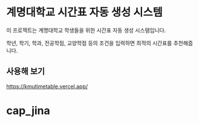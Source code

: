 # 계명대학교 시간표 자동 생성 시스템

이 프로젝트는 계명대학교 학생들을 위한 시간표 자동 생성 시스템입니다.

학년, 학기, 학과, 전공학점, 교양학점 등의 조건을 입력하면 최적의 시간표를 추천해줍니다.

## 사용해 보기

https://kmutimetable.vercel.app/



# cap_jina
